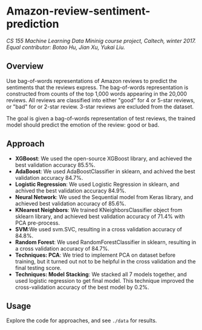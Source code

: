 # Amazon-review-sentiment-prediction
*CS 155 Machine Learning Data Mininig course project, Caltech, winter 2017. Equal contributor: Botao Hu, Jian Xu, Yukai Liu.*

## Overview
Use bag-of-words representations of Amazon reviews to predict the sentiments that the reviews express. The bag-of-words representation is constructed from counts of the top 1,000 words appearing in the 20,000 reviews. All reviews are classified into either "good" for 4 or 5-star reviews, or "bad" for or 2-star review. 3-star reviews are excluded from the dataset. 

The goal is given a bag-of-words representation of test reviews, the trained model should predict the emotion of the review: good or bad.

## Approach
* __XGBoost__: We used the open-source XGBoost library, and achieved the best validation accuracy 85.5%.
* __AdaBoost__: We used AdaBoostClassifier in sklearn, and achived the best validation accuracy 84.7%.
* __Logistic Regression__: We used Logistic Regression in sklearn, and achived the best validation accuracy 84.9%.
* __Neural Network__: We used the Sequential model from Keras library, and achieved best validation accuracy of 85.6%.
* __KNearest Neighbors__: We trained KNeighborsClassifier object from sklearn library, and achieved best validation accuracy of 71.4% with PCA pre-process.
* __SVM__:We used svm.SVC, resulting in a cross validation accuracy of 84.8%.
* __Random Forest__: We used RandomForestClassifier in sklearn, resulting in a cross validation accuracy of 84.7%.
* __Techniques: PCA__: We tried to implement PCA on dataset before training, but it turned out not to be helpful in the cross validation and the final testing score.
* __Techniques: Model Stacking__: We stacked all 7 models together, and used logistic regression to get final model. This technique improved the cross-validation accuracy of the best model by 0.2%.

## Usage
Explore the code for approaches, and see `./data` for results.
